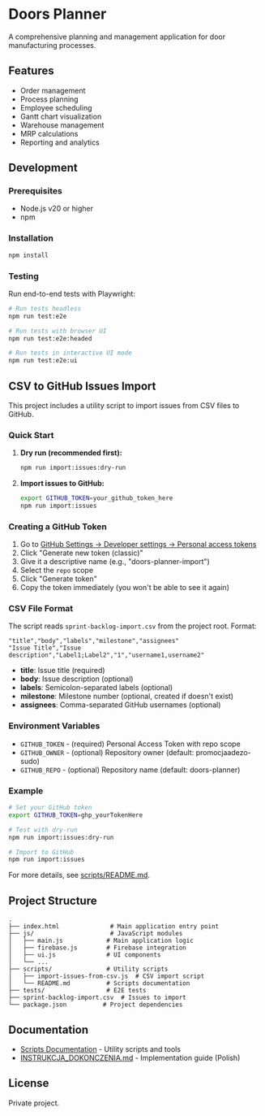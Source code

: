 # Doors Planner

A comprehensive planning and management application for door manufacturing processes.

## Features

- Order management
- Process planning
- Employee scheduling
- Gantt chart visualization
- Warehouse management
- MRP calculations
- Reporting and analytics

## Development

### Prerequisites

- Node.js v20 or higher
- npm

### Installation

```bash
npm install
```

### Testing

Run end-to-end tests with Playwright:

```bash
# Run tests headless
npm run test:e2e

# Run tests with browser UI
npm run test:e2e:headed

# Run tests in interactive UI mode
npm run test:e2e:ui
```

## CSV to GitHub Issues Import

This project includes a utility script to import issues from CSV files to GitHub.

### Quick Start

1. **Dry run (recommended first):**
   ```bash
   npm run import:issues:dry-run
   ```

2. **Import issues to GitHub:**
   ```bash
   export GITHUB_TOKEN=your_github_token_here
   npm run import:issues
   ```

### Creating a GitHub Token

1. Go to [GitHub Settings → Developer settings → Personal access tokens](https://github.com/settings/tokens)
2. Click "Generate new token (classic)"
3. Give it a descriptive name (e.g., "doors-planner-import")
4. Select the `repo` scope
5. Click "Generate token"
6. Copy the token immediately (you won't be able to see it again)

### CSV File Format

The script reads `sprint-backlog-import.csv` from the project root. Format:

```csv
"title","body","labels","milestone","assignees"
"Issue Title","Issue description","Label1;Label2","1","username1,username2"
```

- **title**: Issue title (required)
- **body**: Issue description (optional)
- **labels**: Semicolon-separated labels (optional)
- **milestone**: Milestone number (optional, created if doesn't exist)
- **assignees**: Comma-separated GitHub usernames (optional)

### Environment Variables

- `GITHUB_TOKEN` - (required) Personal Access Token with repo scope
- `GITHUB_OWNER` - (optional) Repository owner (default: promocjaadezo-sudo)
- `GITHUB_REPO` - (optional) Repository name (default: doors-planner)

### Example

```bash
# Set your GitHub token
export GITHUB_TOKEN=ghp_yourTokenHere

# Test with dry-run
npm run import:issues:dry-run

# Import to GitHub
npm run import:issues
```

For more details, see [scripts/README.md](scripts/README.md).

## Project Structure

```
.
├── index.html              # Main application entry point
├── js/                     # JavaScript modules
│   ├── main.js            # Main application logic
│   ├── firebase.js        # Firebase integration
│   ├── ui.js              # UI components
│   └── ...
├── scripts/               # Utility scripts
│   ├── import-issues-from-csv.js  # CSV import script
│   └── README.md          # Scripts documentation
├── tests/                 # E2E tests
├── sprint-backlog-import.csv  # Issues to import
└── package.json          # Project dependencies
```

## Documentation

- [Scripts Documentation](scripts/README.md) - Utility scripts and tools
- [INSTRUKCJA_DOKONCZENIA.md](INSTRUKCJA_DOKONCZENIA.md) - Implementation guide (Polish)

## License

Private project.
